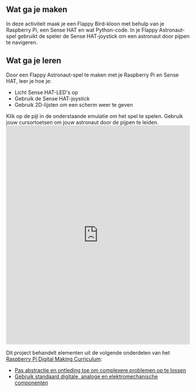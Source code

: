## Wat ga je maken
In deze activiteit maak je een Flappy Bird-kloon met behulp van je Raspberry Pi, een Sense HAT en wat Python-code. In je Flappy Astronaut-spel gebruikt de speler de Sense HAT-joystick om een astronaut door pijpen te navigeren.

## Wat ga je leren
Door een Flappy Astronaut-spel te maken met je Raspberry Pi en Sense HAT, leer je hoe je:

- Licht Sense HAT-LED's op
- Gebruik de Sense HAT-joystick
- Gebruik 2D-lijsten om een scherm weer te geven

Klik op de pijl in de onderstaande emulatie om het spel te spelen. Gebruik jouw cursortoetsen om jouw astronaut door de pijpen te leiden. <iframe src="https://trinket.io/embed/python/e77660ee7e?outputOnly=true" width="100%" height="600" frameborder="0" marginwidth="0" marginheight="0" allowfullscreen mark="crwd-mark"></iframe>

Dit project behandelt elementen uit de volgende onderdelen van het [Raspberry Pi Digital Making Curriculum](https://www.raspberrypi.org/curriculum/):

- [Pas abstractie en ontleding toe om complexere problemen op te lossen](https://www.raspberrypi.org/curriculum/programming/developer)
- [Gebruik standaard digitale, analoge en elektromechanische componenten](https://www.raspberrypi.org/curriculum/physical-computing/creator)

